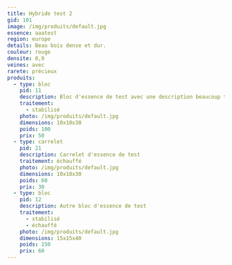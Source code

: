```yaml
---
title: Hybride test 2
gid: 101
image: /img/produits/default.jpg
essence: aaatest
region: europe
details: Beau bois dense et dur.
couleur: rouge
densite: 0,9
veines: avec
rarete: précieux
produits:
  - type: bloc
    pid: 11
    description: Bloc d'essence de test avec une description beaucoup trop longue pour le tableau
    traitement: 
      - stabilisé
    photo: /img/produits/default.jpg
    dimensions: 10x10x30
    poids: 100
    prix: 50
  - type: carrelet
    pid: 21
    description: Carrelet d'essence de test
    traitement: échauffé
    photo: /img/produits/default.jpg
    dimensions: 10x10x30
    poids: 60
    prix: 30
  - type: bloc
    pid: 12
    description: Autre bloc d'essence de test
    traitement: 
      - stabilisé
      - échauffé
    photo: /img/produits/default.jpg
    dimensions: 15x15x40
    poids: 150
    prix: 60
---
```

